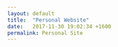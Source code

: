 ```yaml
---
layout: default
title:  "Personal Website"
date:   2017-11-30 19:02:34 +1600
permalink: Personal Site
---
```

